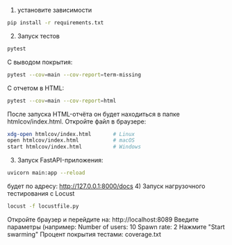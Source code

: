 1) установите зависимости
```bash
pip install -r requirements.txt
```
2) Запуск тестов
```bash
pytest
```
С выводом покрытия:
```bash
pytest --cov=main --cov-report=term-missing
```
С отчетом в HTML:
```bash
pytest --cov=main --cov-report=html
```
После запуска HTML-отчёта он будет находиться в папке htmlcov/index.html. 
Откройте файл в браузере:
```bash
xdg-open htmlcov/index.html       # Linux
open htmlcov/index.html           # macOS
start htmlcov/index.html          # Windows
```
3) Запуск FastAPI-приложения:
```bash
uvicorn main:app --reload
```
будет по адресу:
http://127.0.0.1:8000/docs
4) Запуск нагрузочного тестирования с Locust
```bash
locust -f locustfile.py
```
Откройте браузер и перейдите на:
http://localhost:8089
Введите параметры (например:
Number of users: 10
Spawn rate: 2
Нажмите "Start swarming"
Процент покрытия тестами: coverage.txt